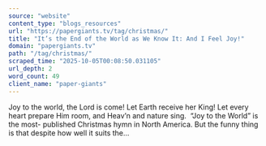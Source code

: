 ```yaml
---
source: "website"
content_type: "blogs_resources"
url: "https://papergiants.tv/tag/christmas/"
title: "It’s the End of the World as We Know It: And I Feel Joy!"
domain: "papergiants.tv"
path: "/tag/christmas/"
scraped_time: "2025-10-05T00:08:50.031105"
url_depth: 2
word_count: 49
client_name: "paper-giants"
---
```


Joy to the world, the Lord is come! Let Earth receive her King! Let every heart prepare Him room, and Heav’n and nature sing.  “Joy to the World” is the most- published Christmas hymn in North America. But the funny thing is that despite how well it suits the...